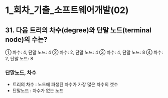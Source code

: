 # 1_회차_기출_소프트웨어개발(02)

## 31. 다음 트리의 차수(degree)와 단말 노드(terminal node)의 수는?
① 차수: 4, 단말 노드: 4
② 차수: 2, 단말 노드: 4
③ 차수: 4, 단말 노드: 8
④ 차수: 2, 단말 노드: 8

### 단말노드, 차수
- 트리의 차수 : 노드에 파생된 차수가 가장 많은 차수의 갯수
- 단말노드 : 차수가 없는 노드
